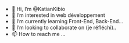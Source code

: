 - 👋 Hi, I’m @KatianKibio
- 👀 I’m interested in web développement
- 🌱 I’m currently learning Front-End, Back-End...
- 💞️ I’m looking to collaborate on (je réfléchi)..
- 📫 How to reach me ...

<!---
KatianKibio/KatianKibio is a ✨ special ✨ repository because its `README.md` (this file) appears on your GitHub profile.
You can click the Preview link to take a look at your changes.
--->
